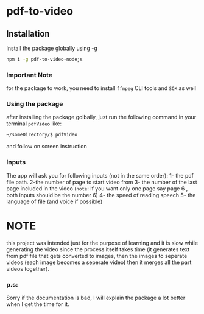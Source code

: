 # pdf-to-video

## Installation

Install the package globally using -g

```sh
npm i -g pdf-to-video-nodejs
```

### Important Note

for the package to work, you need to install `ffmpeg` CLI tools and `SOX` as well

### Using the package

after installing the package golbally, just run the following command in your terminal `pdfVideo` like:

```sh
~/someDirectory/$ pdfVideo
```

and follow on screen instruction

### Inputs

The app will ask you for following inputs (not in the same order):
1- the pdf file path.
2-the number of page to start video from
3- the number of the last page included in the video (`note`: If you want only one page say page 6 , both inputs should be the number 6)
4- the speed of reading speech
5- the language of file (and voice if possible)

# NOTE

this project was intended just for the purpose of learning and it is slow while generating the video since the process itself takes time (it generates text from pdf file that gets converted to images, then the images to seperate videos (each image becomes a seperate video) then it merges all the part videos together).

### p.s:

Sorry if the documentation is bad, I will explain the package a lot better when I get the time for it.
